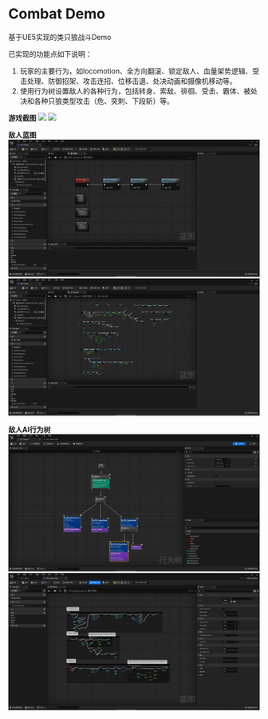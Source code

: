 # Combat Demo
基于UE5实现的类只狼战斗Demo

已实现的功能点如下说明：
1. 玩家的主要行为，如locomotion、全方向翻滚、锁定敌人、血量架势逻辑、受击处理、防御招架、攻击连招、位移击退、处决动画和摄像机移动等。
2. 使用行为树设置敌人的各种行为，包括转身、索敌、徘徊、受击、霸体、被处决和各种只狼类型攻击（危、突刺、下段斩）等。

**游戏截图**
![](./screenshot/01.png)
![](./screenshot/02.png)

**敌人蓝图**
![](./screenshot/03.png)
![](./screenshot/04.png)

**敌人AI行为树**
![](./screenshot/05.png)
![](./screenshot/06.png)